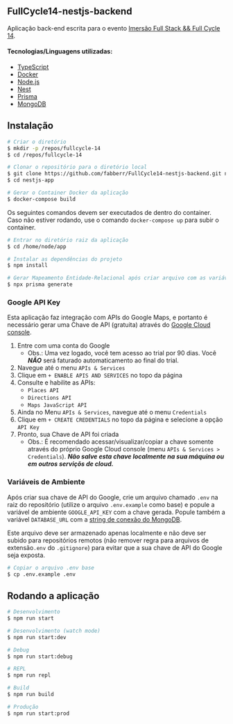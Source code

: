 ## FullCycle14-nestjs-backend
Aplicação back-end escrita para o evento [Imersão Full Stack && Full Cycle 14](https://archive.is/Xu6mh).

#### Tecnologias/Linguagens utilizadas:
- [TypeScript](https://www.typescriptlang.org)
- [Docker](https://www.docker.com)
- [Node.js](https://nodejs.org/en)
- [Nest](https://nestjs.com)
- [Prisma](https://www.prisma.io)
- [MongoDB](https://www.mongodb.com)

## Instalação

```bash
# Criar o diretório
$ mkdir -p /repos/fullcycle-14
$ cd /repos/fullcycle-14

# Clonar o repositório para o diretório local
$ git clone https://github.com/fabberr/FullCycle14-nestjs-backend.git nestjs-app
$ cd nestjs-app

# Gerar o Container Docker da aplicação
$ docker-compose build
```

Os seguintes comandos devem ser executados de dentro do container.
Caso não estiver rodando, use o comando `docker-compose up` para subir o container.
```bash
# Entrar no diretório raiz da aplicação
$ cd /home/node/app

# Instalar as dependências do projeto
$ npm install

# Gerar Mapeamento Entidade-Relacional após criar arquivo com as variáveis de ambiente (ver tópicos abaixo)
$ npx prisma generate
```

### Google API Key
Esta aplicação faz integração com APIs do Google Maps, e portanto é necessário gerar uma Chave de API (gratuita) através do [Google Cloud console](https://console.cloud.google.com).
1. Entre com uma conta do Google
   - Obs.: Uma vez logado, você tem acesso ao trial por 90 dias. Você ***NÃO*** será faturado automaticamento ao final do trial.
3. Navegue até o menu `APIs & Services`
4. Clique em `+ ENABLE APIS AND SERVICES` no topo da página
5. Consulte e habilite as APIs:
   - `Places API`
   - `Directions API`
   - `Maps JavaScript API`
6. Ainda no Menu `APIs & Services`, navegue até o menu `Credentials`
7. Clique em `+ CREATE CREDENTIALS` no topo da página e selecione a opção `API Key`
8. Pronto, sua Chave de API foi criada
   - Obs.: É recomendado acessar/visualizar/copiar a chave somente através do próprio Google Cloud console (menu `APIs & Services > Credentials`). ***Não salve esta chave localmente na sua máquina ou em outros serviçõs de cloud.***

### Variáveis de Ambiente
Após criar sua chave de API do Google, crie um arquivo chamado `.env` na raiz do repositório (utilize o arquivo `.env.example` como base) e popule a variável de ambiente `GOOGLE_API_KEY` com a chave gerada. Popule também a variável `DATABASE_URL` com a [string de conexão do MongoDB](https://www.mongodb.com/docs/manual/reference/connection-string/#standard-connection-string-format).

Este arquivo deve ser armazenado apenas localmente e não deve ser subido para repositórios remotos (não remover regra para arquivos de extensão`.env` do `.gitignore`) para evitar que a sua chave de API do Google seja exposta.

```bash
# Copiar o arquivo .env base
$ cp .env.example .env
```

## Rodando a aplicação

```bash
# Desenvolvimento
$ npm run start

# Desenvolvimento (watch mode)
$ npm run start:dev

# Debug
$ npm run start:debug

# REPL
$ npm run repl

# Build
$ npm run build

# Produção
$ npm run start:prod
```
